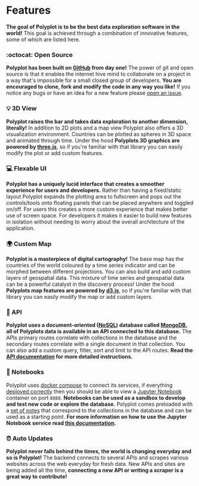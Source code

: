 # Features

**The goal of Polyplot is to be the best data exploration software in the world!** This goal is achieved through a combination of innovative features, some of which are listed here.

### :octocat: Open Source

**Polyplot has been built on [GitHub](https://github.com) from day one!** The power of git and open source is that it enables the internet hive mind to collaborate on a project in a way that's impossible for a small closed group of developers. **You are encouraged to clone, fork and modify the code in any way you like!** If you notice any bugs or have an idea for a new feature please [open an issue](https://github.com/jgphilpott/polyplot/issues).

### :bulb: 3D View

**Polyplot raises the bar and takes data exploration to another dimension, literally!** In addition to 2D plots and a map view Polyplot also offers a 3D visualization environment. Countries can be plotted as spheres in 3D space and animated through time. Under the hood **Polyplots 3D graphics are powered by [three.js](https://github.com/mrdoob/three.js)**, so if you're familiar with that library you can easily modify the plot or add custom features.

### :computer: Flexable UI

**Polyplot has a uniquely lucid interface that creates a smoother experience for users and developers.** Rather than having a fixed/static layout Polyplot expands the plotting area to fullscreen and pops out the controls/tools onto floating panels that can be placed anywhere and toggled on/off. For users this creates a more custom experience that makes better use of screen space. For developers it makes it easier to build new features in isolation without needing to worry about the overall architecture of the application.

### :earth_africa: Custom Map

**Polyplot is a masterpiece of digital cartography!** The base map has the countries of the world coloured by a time series indicator and can be morphed between different projections. You can also build and add custom layers of geospatial data. This mixture of time series and geospatial data can be a powerful catalyst in the discovery process! Under the hood **Polyplots map features are powered by [d3.js](https://github.com/d3/d3)**, so if you're familiar with that library you can easily modify the map or add custom layers.

### :link: API

**Polyplot uses a document-oriented ([NoSQL](https://en.wikipedia.org/wiki/NoSQL)) database called [MongoDB](https://www.mongodb.com), all of Polyplots data is available in an API connected to this database.** The APIs primary routes correlate with collections in the database and the secondary routes correlate with a single document in that collection. You can also add a custom query, filter, sort and limit to the API routes. **Read the [API documentation](https://github.com/jgphilpott/polyplot/blob/master/docs/api/README.md) for more detailed instructions.**

### :open_book: Notebooks

Polyplot uses [docker compose](https://docs.docker.com/compose) to connect its services, if everything [deployed correctly](https://github.com/jgphilpott/polyplot/blob/master/docs/devops/deploy/README.md) then you should be able to view a [Jupyter Notebook](https://jupyter.org) container on port `8888`. **Notebooks can be used as a sandbox to develop and test new code or explore the database.** Polyplot comes preloaded with a [set of notes](https://github.com/jgphilpott/polyplot/tree/master/notes/collections) that correspond to the collections in the database and can be used as a starting point. **For more information on how to use the Jupyter Notebook service read [this documentation](https://github.com/jgphilpott/polyplot/blob/master/docs/notes/README.md).**

### :alarm_clock: Auto Updates

**Polyplot never falls behind the times, the world is changing everyday and so is Polyplot!** The backend connects to several APIs and scrapes various websites across the web everyday for fresh data. New APIs and sites are being added all the time, **connecting a new API or writing a scraper is a great way to contribute!**
